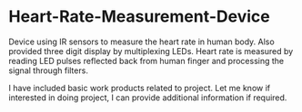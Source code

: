 # Heart-Rate-Measurement-Device

Device using IR sensors to measure the heart rate in human body. Also provided three digit display by multiplexing LEDs. 
Heart rate is measured by reading LED pulses reflected back from human finger and processing the signal through filters.

I have included basic work products related to project. Let me know if interested in doing project, I can provide 
additional information if required.   
